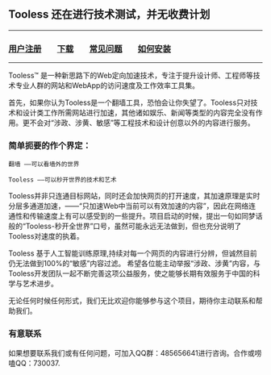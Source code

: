 ## Tooless 还在进行技术测试，并无收费计划

---
### [用户注册](https://www.tooless.org/c/user-register.htm)        [下载](https://www.tooless.org/download.htm)        [常见问题](https://bbs.tooless.org/)        [如何安装](https://bbs.tooless.org/?thread-18.htm)
---

Tooless™ 是一种新思路下的Web定向加速技术，专注于提升设计师、工程师等技术专业人群的网站和WebApp的访问速度及工作效率工具集。

首先，如果你认为Tooless是一个翻墙工具，恐怕会让你失望了。Tooless只对技术和设计类工作所需网站进行加速，其他诸如娱乐、新闻等类型的内容完全没有作用。更不会对“涉政、涉黄、敏感”等工程技术和设计创意以外的内容进行服务。

### 简单扼要的作个界定：

    翻墙 ——可以看墙外的世界    

    Tooless ——可以秒开世界的技术和艺术


Tooless并非只连通目标网站，同时还会加快网页的打开速度，其加速原理是实时分层多通道加速，——“只加速Web中当前可以有效加速的内容”，因此在网络连通性和传输速度上有可以感受到的一些提升。项目启动的时候，提出一句如同梦话般的“Tooless-秒开全世界”口号，虽然可能永远无法做到，但也充分说明了Tooless对速度的执着。


Tooless 基于人工智能训练原理,持续对每一个网页的内容进行分辨，但诚然目前仍无法做到100%的“敏感”内容过滤。 
希望各位能主动举报“涉政、涉黄”内容，与Tooless开发团队一起不断完善这项公益服务，使之能够长期有效服务于中国的科学与艺术进步。



无论任何时候任何形式，我们无比欢迎你能够参与这个项目，期待你主动联系和帮助我们。


### 有意联系

如果想要联系我们或有任何问题，可加入QQ群：485656641进行咨询。合作或唠嗑QQ：730037.
